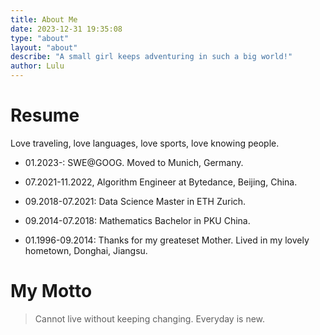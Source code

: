 ```yaml
---
title: About Me
date: 2023-12-31 19:35:08
type: "about"
layout: "about"
describe: "A small girl keeps adventuring in such a big world!"
author: Lulu
---
```


# Resume

Love traveling, love languages, love sports, love knowing people. 

- 01.2023-: SWE@GOOG. Moved to Munich, Germany. 

- 07.2021-11.2022, Algorithm Engineer at Bytedance, Beijing, China. 

- 09.2018-07.2021: Data Science Master in ETH Zurich. 

- 09.2014-07.2018: Mathematics Bachelor in PKU China. 

- 01.1996-09.2014: Thanks for my greateset Mother. Lived in my lovely hometown, Donghai, Jiangsu.

# My Motto

>  Cannot live without keeping changing. Everyday is new. 
